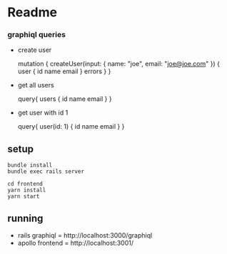 # Readme

### graphiql queries

* create user

    mutation {
      createUser(input: {
        name: "joe",
        email: "joe@joe.com"
      }) {
        user {
          id
          name
          email
        } errors
      }
    }

* get all users

    query{
      users {
        id
        name
        email
      }
    }

* get user with id 1

    query{
      user(id: 1) {
        id
        name
        email
      }
    }


## setup

    bundle install
    bundle exec rails server

    cd frontend
    yarn install
    yarn start


## running

* rails graphiql = http://localhost:3000/graphiql
* apollo frontend = http://localhost:3001/


